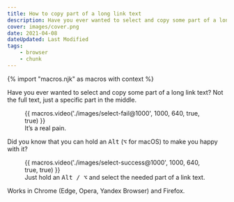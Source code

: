 ```yaml
---
title: How to copy part of a long link text
description: Have you ever wanted to select and copy some part of a long link text?
cover: images/cover.png
date: 2021-04-08
dateUpdated: Last Modified
tags:
    - browser
    - chunk
---
```


{% import "macros.njk" as macros with context %}

Have you ever wanted to select and copy some part of a long link text? Not the full text, just a specific part in the middle.

<figure >
    {{ macros.video('./images/select-fail@1000', 1000, 640, true, true) }}
    <figcaption>
        It’s a real pain.
    </figcaption>
</figure>

Did you know that you can hold an <kbd>Alt</kbd> (<kbd>⌥</kbd> for macOS) to make you happy with it?

<figure >
    {{ macros.video('./images/select-success@1000', 1000, 640, true, true) }}
    <figcaption>
        Just hold an <kbd>Alt / ⌥</kbd> and select the needed part of a link text.
    </figcaption>
</figure>

Works in Chrome (Edge, Opera, Yandex Browser) and Firefox.
